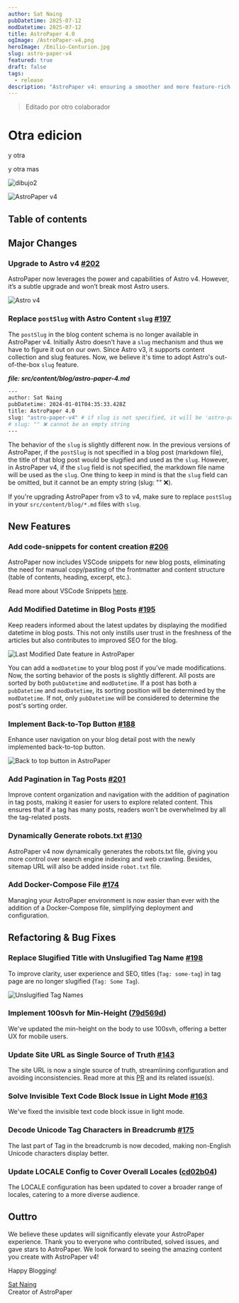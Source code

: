```yaml
---
author: Sat Naing
pubDatetime: 2025-07-12
modDatetime: 2025-07-12
title: AstroPaper 4.0
ogImage: /AstroPaper-v4.png
heroImage: /Emilio-Centurion.jpg
slug: astro-paper-v4
featured: true
draft: false
tags:
  - release
description: "AstroPaper v4: ensuring a smoother and more feature-rich blogging experience."
---
```

> Editado por otro colaborador

# Otra edicion

y otra

y otra mas

![dibujo2](/Emilio-Centurion.jpg)

![AstroPaper v4](@assets/images/AstroPaper-v4.png)

## Table of contents

## Major Changes

### Upgrade to Astro v4 [#202](https://github.com/satnaing/astro-paper/pull/202)

AstroPaper now leverages the power and capabilities of Astro v4. However, it’s a subtle upgrade and won’t break most Astro users.

![Astro v4](https://astro.build/_astro/header-astro-4.GLp8HjfV.webp)

### Replace `postSlug` with Astro Content `slug` [#197](https://github.com/satnaing/astro-paper/pull/197)

The `postSlug` in the blog content schema is no longer available in AstroPaper v4. Initially Astro doesn't have a `slug` mechanism and thus we have to figure it out on our own. Since Astro v3, it supports content collection and slug features. Now, we believe it's time to adopt Astro's out-of-the-box `slug` feature.

**_file: src/content/blog/astro-paper-4.md_**

```bash
---
author: Sat Naing
pubDatetime: 2024-01-01T04:35:33.428Z
title: AstroPaper 4.0
slug: "astro-paper-v4" # if slug is not specified, it will be 'astro-paper-4' (file name).
# slug: "" ❌ cannot be an empty string
---
```

The behavior of the `slug` is slightly different now. In the previous versions of AstroPaper, if the `postSlug` is not specified in a blog post (markdown file), the title of that blog post would be slugified and used as the `slug`. However, in AstroPaper v4, if the `slug` field is not specified, the markdown file name will be used as the `slug`. One thing to keep in mind is that the `slug` field can be omitted, but it cannot be an empty string (slug: "" ❌).

If you're upgrading AstroPaper from v3 to v4, make sure to replace `postSlug` in your `src/content/blog/*.md` files with `slug`.

## New Features

### Add code-snippets for content creation [#206](https://github.com/satnaing/astro-paper/pull/206)

AstroPaper now includes VSCode snippets for new blog posts, eliminating the need for manual copy/pasting of the frontmatter and content structure (table of contents, heading, excerpt, etc.).

Read more about VSCode Snippets [here](https://code.visualstudio.com/docs/editor/userdefinedsnippets#:~:text=In%20Visual%20Studio%20Code%2C%20snippets,Snippet%20in%20the%20Command%20Palette).

### Add Modified Datetime in Blog Posts [#195](https://github.com/satnaing/astro-paper/pull/195)

Keep readers informed about the latest updates by displaying the modified datetime in blog posts. This not only instills user trust in the freshness of the articles but also contributes to improved SEO for the blog.

![Last Modified Date feature in AstroPaper](https://github.com/satnaing/astro-paper/assets/53733092/cc89585e-148e-444d-9da1-0d496e867175)

You can add a `modDatetime` to your blog post if you've made modifications. Now, the sorting behavior of the posts is slightly different. All posts are sorted by both `pubDatetime` and `modDatetime`. If a post has both a `pubDatetime` and `modDatetime`, its sorting position will be determined by the `modDatetime`. If not, only `pubDatetime` will be considered to determine the post's sorting order.

### Implement Back-to-Top Button [#188](https://github.com/satnaing/astro-paper/pull/188)

Enhance user navigation on your blog detail post with the newly implemented back-to-top button.

![Back to top button in AstroPaper](https://github.com/satnaing/astro-paper/assets/53733092/79854957-7877-4f19-936e-ad994b772074)

### Add Pagination in Tag Posts [#201](https://github.com/satnaing/astro-paper/pull/201)

Improve content organization and navigation with the addition of pagination in tag posts, making it easier for users to explore related content. This ensures that if a tag has many posts, readers won't be overwhelmed by all the tag-related posts.

### Dynamically Generate robots.txt [#130](https://github.com/satnaing/astro-paper/pull/130)

AstroPaper v4 now dynamically generates the robots.txt file, giving you more control over search engine indexing and web crawling. Besides, sitemap URL will also be added inside `robot.txt` file.

### Add Docker-Compose File [#174](https://github.com/satnaing/astro-paper/pull/174)

Managing your AstroPaper environment is now easier than ever with the addition of a Docker-Compose file, simplifying deployment and configuration.

## Refactoring & Bug Fixes

### Replace Slugified Title with Unslugified Tag Name [#198](https://github.com/satnaing/astro-paper/pull/198)

To improve clarity, user experience and SEO, titles (`Tag: some-tag`) in tag page are no longer slugified (`Tag: Some Tag`).

![Unslugified Tag Names](https://github.com/satnaing/astro-paper/assets/53733092/2fe90d6e-ec52-467b-9c44-95009b3ae0b7)

### Implement 100svh for Min-Height ([79d569d](https://github.com/satnaing/astro-paper/commit/79d569d053036f2113519f41b0d257523d035b76))

We've updated the min-height on the body to use 100svh, offering a better UX for mobile users.

### Update Site URL as Single Source of Truth [#143](https://github.com/satnaing/astro-paper/pull/143)

The site URL is now a single source of truth, streamlining configuration and avoiding inconsistencies. Read more at this [PR](https://github.com/satnaing/astro-paper/pull/143) and its related issue(s).

### Solve Invisible Text Code Block Issue in Light Mode [#163](https://github.com/satnaing/astro-paper/pull/163)

We've fixed the invisible text code block issue in light mode.

### Decode Unicode Tag Characters in Breadcrumb [#175](https://github.com/satnaing/astro-paper/pull/175)

The last part of Tag in the breadcrumb is now decoded, making non-English Unicode characters display better.

### Update LOCALE Config to Cover Overall Locales ([cd02b04](https://github.com/satnaing/astro-paper/commit/cd02b047d2b5e3b4a2940c0ff30568cdebcec0b8))

The LOCALE configuration has been updated to cover a broader range of locales, catering to a more diverse audience.

## Outtro

We believe these updates will significantly elevate your AstroPaper experience. Thank you to everyone who contributed, solved issues, and gave stars to AstroPaper. We look forward to seeing the amazing content you create with AstroPaper v4!

Happy Blogging!

[Sat Naing](https://satnaing.dev)  
Creator of AstroPaper